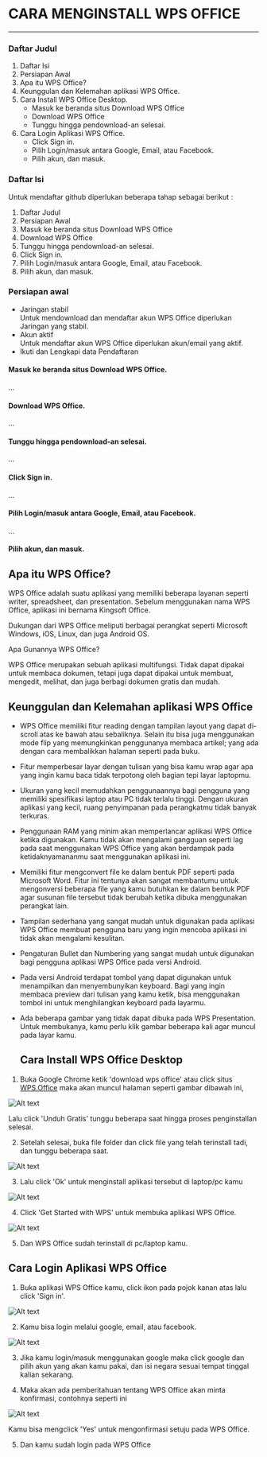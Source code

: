 # **CARA MENGINSTALL WPS OFFICE**
---------------------------------

### Daftar Judul
1. Daftar Isi
2. Persiapan Awal
3. Apa itu WPS Office?
4. Keunggulan dan Kelemahan aplikasi WPS Office.
5. Cara Install WPS Office Desktop. <br>
   - Masuk ke beranda situs Download WPS Office
   - Download WPS Office
   - Tunggu hingga pendownload-an selesai.
6. Cara Login Aplikasi WPS Office. <br>
   - Click Sign in.
   - Pilih Login/masuk antara Google, Email, atau Facebook.
   - Pilih akun, dan masuk.
   

### Daftar Isi
Untuk mendaftar github diperlukan beberapa tahap sebagai berikut :
1. Daftar Judul
1. Persiapan Awal
1. Masuk ke beranda situs Download WPS Office
1. Download WPS Office
1. Tunggu hingga pendownload-an selesai.
1. Click Sign in.
1. Pilih Login/masuk antara Google, Email, atau Facebook.
1. Pilih akun, dan masuk.


### Persiapan awal
- Jaringan stabil<br>
  Untuk mendownload dan mendaftar akun WPS Office diperlukan Jaringan yang stabil.
- Akun aktif<br>
  Untuk mendaftar akun WPS Office diperlukan akun/email yang aktif.
- Ikuti dan Lengkapi data Pendaftaran

####  Masuk ke beranda situs Download WPS Office.
...
#### Download WPS Office.
...
#### Tunggu hingga pendownload-an selesai.
...
####  Click Sign in.
...
####  Pilih Login/masuk antara Google, Email, atau Facebook.
...
####  Pilih akun, dan masuk.



## Apa itu WPS Office?

WPS Office adalah suatu aplikasi yang memiliki beberapa layanan seperti writer, spreadsheet, dan presentation. Sebelum menggunakan nama WPS Office, aplikasi ini bernama Kingsoft Office.

Dukungan dari WPS Office meliputi berbagai perangkat seperti Microsoft Windows, iOS, Linux, dan juga Android OS.

Apa Gunannya WPS Office?

WPS Office merupakan sebuah aplikasi multifungsi. Tidak dapat dipakai untuk membaca dokumen, tetapi juga dapat dipakai untuk membuat, mengedit, melihat, dan juga berbagi dokumen gratis dan mudah. 

## Keunggulan dan Kelemahan aplikasi WPS Office

* WPS Office memiliki fitur reading dengan tampilan layout yang dapat di-scroll atas ke bawah atau sebaliknya. Selain itu bisa juga
  menggunakan mode flip yang memungkinkan penggunanya membaca artikel; yang ada dengan cara membalikkan halaman seperti pada buku.
* Fitur memperbesar layar dengan tulisan yang bisa kamu wrap agar apa yang ingin kamu baca tidak terpotong oleh bagian tepi layar
  laptopmu.
* Ukuran yang kecil memudahkan penggunaannya bagi pengguna yang memiliki spesifikasi laptop atau PC tidak terlalu tinggi. Dengan ukuran
  aplikasi yang kecil, ruang penyimpanan pada perangkatmu tidak banyak terkuras.
* Penggunaan RAM yang minim akan memperlancar aplikasi WPS Office ketika digunakan. Kamu tidak akan mengalami gangguan seperti lag pada
  saat menggunakan WPS Office yang akan berdampak pada ketidaknyamananmu saat menggunakan aplikasi ini.
* Memiliki fitur mengconvert file ke dalam bentuk PDF seperti pada Microsoft Word. Fitur ini tentunya akan sangat membantumu untuk
  mengonversi beberapa file yang kamu butuhkan ke dalam bentuk PDF agar susunan file tersebut tidak berubah ketika dibuka menggunakan perangkat lain.
* Tampilan sederhana yang sangat mudah untuk digunakan pada aplikasi WPS Office membuat pengguna baru yang ingin mencoba aplikasi ini
  tidak akan mengalami kesulitan.
* Pengaturan Bullet dan Numbering yang sangat mudah untuk digunakan bagi pengguna aplikasi WPS Office pada versi Android.
* Pada versi Android terdapat tombol yang dapat digunakan untuk menampilkan dan menyembunyikan keyboard. Bagi yang ingin membaca preview
  dari tulisan yang kamu ketik, bisa menggunakan tombol ini untuk menghilangkan keyboard pada layarmu.
* Ada beberapa gambar yang tidak dapat dibuka pada WPS Presentation. Untuk membukanya, kamu perlu klik gambar beberapa kali agar muncul
  pada layar kamu.

  ## Cara Install WPS Office Desktop

 1.  Buka Google Chrome ketik 'download wps office' atau click situs [WPS.Office](https://www.wps.com/id-ID/download/) maka akan muncul halaman seperti gambar dibawah ini,

![Alt text](gambar/wps2.jpg)

Lalu click 'Unduh Gratis' tunggu beberapa saat hingga proses penginstallan selesai.

2. Setelah selesai, buka file folder dan click file yang telah terinstall tadi, dan tunggu beberapa saat.

![Alt text](gambar/wps3.jpg)

3. Lalu click 'Ok' untuk menginstall aplikasi tersebut di laptop/pc kamu 

![Alt text](gambar/wps4.jpg)

4. Click 'Get Started with WPS' untuk membuka aplikasi WPS Office.

![Alt text](gambar/wps5.jpg)

5. Dan WPS Office sudah terinstall di pc/laptop kamu.

## Cara Login Aplikasi WPS Office

1. Buka aplikasi WPS Office kamu, click ikon pada pojok kanan atas lalu click 'Sign in'.

![Alt text](gambar/wps6.jpg)

2. Kamu bisa login melalui google, email, atau facebook.

![Alt text](gambar/wps7.jpg)

3. Jika kamu login/masuk menggunakan google maka click google dan pilih akun yang akan kamu pakai, dan isi negara sesuai tempat tinggal kalian sekarang.

4. Maka akan ada pemberitahuan tentang WPS Office akan minta konfirmasi, contohnya seperti ini

![Alt text](gambar/wps10.jpg)

Kamu bisa mengclick 'Yes' untuk mengonfirmasi setuju pada WPS Office.

5. Dan kamu sudah login pada WPS Office
